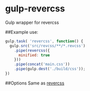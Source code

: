# gulp-revercss
Gulp wrapper for revercss

##Example use:
``` JavaScript
gulp.task( 'revercss', function() {
  gulp.src('src/revcss/**/*.revcss')
    .pipe(revercss({
      minified: true
    }))
    .pipe(concat('main.css'))
    .pipe(gulp.dest('./build/css'));
})
```
##Options
Same as [revercss](https://github.com/spitlo/revercss/)
